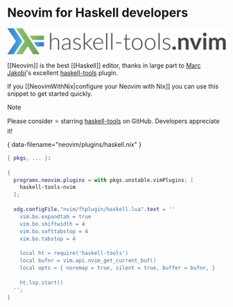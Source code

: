 # Neovim for Haskell developers

<img class="header-logo" style="max-height: 6em;" src="https://raw.githubusercontent.com/mrcjkb/haskell-tools.nvim/master/nvim-haskell.svg"/>

[[Neovim]] is the best [[Haskell]] editor, thanks in large part to [Marc Jakobi]'s excellent [haskell-tools] plugin.

If you [[NeovimWithNix|configure your Neovim with Nix]] you can use this snippet to get started quickly.

> [!note]
> Please consider :star: starring [haskell-tools] on GitHub. Developers appreciate it!

{ data-filename="neovim/plugins/haskell.nix" }
```nix
{ pkgs, ... }:

{
  programs.neovim.plugins = with pkgs.unstable.vimPlugins; [
    haskell-tools-nvim
  ];

  xdg.configFile."nvim/ftplugin/haskell.lua".text = ''
    vim.bo.expandtab = true
    vim.bo.shiftwidth = 4
    vim.bo.softtabstop = 4
    vim.bo.tabstop = 4

    local ht = require('haskell-tools')
    local bufnr = vim.api.nvim_get_current_buf()
    local opts = { noremap = true, silent = true, buffer = bufnr, }

    ht.lsp.start()
  '';
}
```

[Marc Jakobi]: https://mrcjkb.dev/
[haskell-tools]: https://github.com/mrcjkb/haskell-tools.nvim

